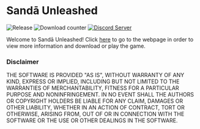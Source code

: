 # Sandā Unleashed
![Release](https://img.shields.io/github/release/MythikAngel/sanda-dl.svg?style=flat-square)
![Download counter](https://img.shields.io/github/downloads/MythikAngel/sanda-dl/total.svg?style=flat-square)
[![Discord Server](https://img.shields.io/discord/446954341232934912.svg?style=flat-square)](https://discord.gg/SwHSc8h)

Welcome to Sandā Unleashed! Click [here](https://mythikangel.github.io/sanda-dl/index.html) to go to the webpage in order to view more information and download or play the game.

### Disclaimer

THE SOFTWARE IS PROVIDED "AS IS", WITHOUT WARRANTY OF ANY KIND, EXPRESS OR IMPLIED, INCLUDING BUT NOT LIMITED TO THE WARRANTIES OF MERCHANTABILITY, FITNESS FOR A PARTICULAR PURPOSE AND NONINFRINGEMENT. IN NO EVENT SHALL THE AUTHORS OR COPYRIGHT HOLDERS BE LIABLE FOR ANY CLAIM, DAMAGES OR OTHER LIABILITY, WHETHER IN AN ACTION OF CONTRACT, TORT OR OTHERWISE, ARISING FROM, OUT OF OR IN CONNECTION WITH THE SOFTWARE OR THE USE OR OTHER DEALINGS IN THE SOFTWARE.
